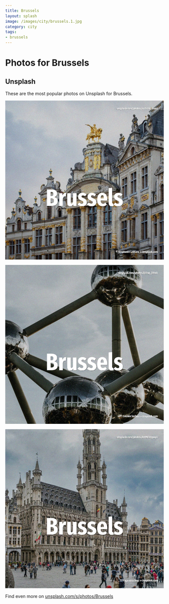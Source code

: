 ```yaml
---
title: Brussels
layout: splash
image: /images/city/brussels.1.jpg
category: city
tags:
- brussels
---
```

# Photos for Brussels

## Unsplash

These are the most popular photos on Unsplash for Brussels.

![Brussels](/images/city/brussels.1.jpg)

![Brussels](/images/city/brussels.2.jpg)

![Brussels](/images/city/brussels.3.jpg)

Find even more on [unsplash.com/s/photos/Brussels](https://unsplash.com/s/photos/Brussels)